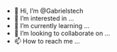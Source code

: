 - 👋 Hi, I’m @Gabrielstech
- 👀 I’m interested in ...
- 🌱 I’m currently learning ...
- 💞️ I’m looking to collaborate on ...
- 📫 How to reach me ...

<!---
Gabrielstech/Gabrielstech is a ✨ special ✨ repository because its `README.md` (this file) appears on your GitHub profile.
You can click the Preview link to take a look at your changes.
--->
